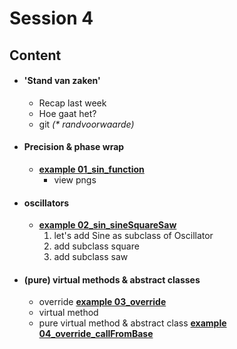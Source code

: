 
# Session 4

## Content

* #### 'Stand van zaken'
  * Recap last week
  * Hoe gaat het?
  * git _(* randvoorwaarde)_

* #### Precision & phase wrap
  * <u>**example 01_sin_function**</u>
    * view pngs

* #### oscillators
  * <u>**example 02_sin_sineSquareSaw**</u>
    1. let's add Sine as subclass of Oscillator 
    2. add subclass square
    3. add subclass saw


* #### (pure) virtual methods & abstract classes
  * override
  <u>**example 03_override**</u>
  * virtual method
  * pure virtual method & abstract class
  <u>**example 04_override_callFromBase**</u>

